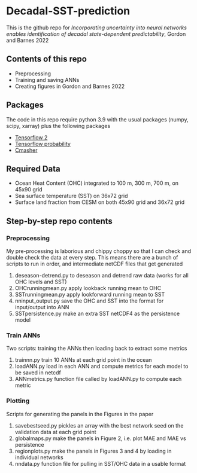 # Decadal-SST-prediction
This is the github repo for _Incorporating uncertainty into neural networks enables identification of decadal state-dependent predictability_, Gordon and Barnes 2022

## Contents of this repo
* Preprocessing
* Training and saving ANNs
* Creating figures in Gordon and Barnes 2022

## Packages
The code in this repo require python 3.9 with the usual packages (numpy, scipy, xarray) plus the following packages
* [Tensorflow 2](https://www.tensorflow.org/install)
* [Tensorflow probability](https://www.tensorflow.org/probability/install)
* [Cmasher](https://cmasher.readthedocs.io/user/introduction.html#how-to-install)

## Required Data
* Ocean Heat Content (OHC) integrated to 100 m, 300 m, 700 m, on 45x90 grid
* Sea surface temperature (SST) on 36x72 grid
* Surface land fraction from CESM on both 45x90 grid and 36x72 grid

## Step-by-step repo contents
### Preprocessing
My pre-processing is laborious and chippy choppy so that I can check and double check the data at every step. This means there are a bunch of scripts to run in order, and intermediate netCDF files that get generated
1. deseason-detrend.py to deseason and detrend raw data (works for all OHC levels and SST)
2. OHCrunningmean.py apply lookback running mean to OHC
3. SSTrunningmean.py apply lookforward running mean to SST
4. nninput_output.py save the OHC and SST into the format for input/output into ANN
5. SSTpersistence.py make an extra SST netCDF4 as the persistence model

### Train ANNs
Two scripts: training the ANNs then loading back to extract some metrics
1. trainnn.py train 10 ANNs at each grid point in the ocean
2. loadANN.py load in each ANN and compute metrics for each model to be saved in netcdf
3. ANNmetrics.py function file called by loadANN.py to compute each metric

### Plotting
Scripts for generating the panels in the Figures in the paper
1. savebestseed.py pickles an array with the best network seed on the validation data at each grid point
2. globalmaps.py make the panels in Figure 2, i.e. plot MAE and MAE vs persistence
3. regionplots.py make the panels in Figures 3 and 4 by loading in individual networks
4. nndata.py function file for pulling in SST/OHC data in a usable format
